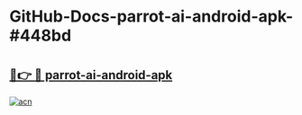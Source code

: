 # GitHub-Docs-parrot-ai-android-apk-#448bd

# <h2><a href="https://andorid.site?title=parrot-ai-android-apk&ref=07A">🔗👉 🔴 parrot-ai-android-apk</a></h2>

[![acn](https://github.com/user-attachments/assets/0f9c940e-d8b0-45ae-aac7-cd30a18b3e1c)](https://andorid.site?title=parrot-ai-android-apk&ref=07A)

